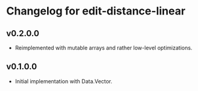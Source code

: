 # Changelog for edit-distance-linear

## v0.2.0.0

* Reimplemented with mutable arrays and rather low-level optimizations.

## v0.1.0.0

* Initial implementation with Data.Vector.
